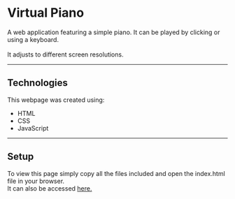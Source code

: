 # Virtual Piano
A web application featuring a simple piano. It can be played by clicking or using a keyboard.\
\
It adjusts to different screen resolutions.
- --
## Technologies
This webpage was created using:
* HTML
* CSS
* JavaScript
- --
## Setup
To view this page simply copy all the files included and open the index.html file in your browser.\
It can also be accessed [here.](https://krzzalew.github.io/VirtualPiano/)